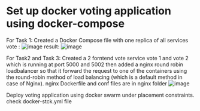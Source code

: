 # Set up docker voting application using docker-compose

For Task 1: 
Created a Docker Compose file with one replica of all services 
vote :
![image](https://user-images.githubusercontent.com/98638681/208871820-6d0b2f18-2591-46c2-b7e5-17b71cf6938e.png)
result:
![image](https://user-images.githubusercontent.com/98638681/208871967-75de64dc-a46d-46d9-b94f-6167caf3fdfa.png)

For Task2 and Task 3: Created a 2 forntend vote service vote 1 and vote 2 which is running at port 5000 and 5002 then added a nginx round robin loadbalancer so that it forward the request to one of the containers using the round-robin method of load balancing (which is a default method in case of Nginx).
nginx Dockerfile and conf files are in nginx folder
![image](https://user-images.githubusercontent.com/98638681/208872716-fab2c662-9263-4c28-9cb9-d970d709191b.png)

Deploy voting application using docker swarm under placement constraints.
check docker-stck.yml file
